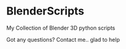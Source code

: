 # BlenderScripts

My Collection of Blender 3D python scripts

Got any questions? Contact me.. glad to help
